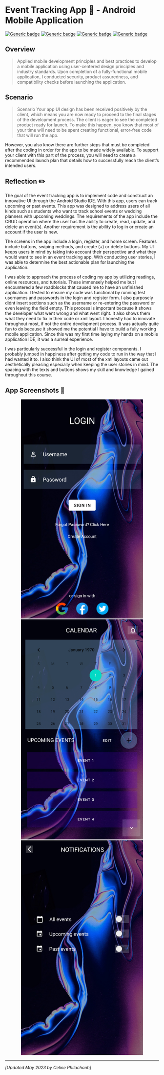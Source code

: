 # Event Tracking App :date: - Android Mobile Application	

[![Generic badge](https://img.shields.io/badge/Development_Tool-Android_Studio-red.svg)](https://developer.android.com/studio/) [![Generic badge](https://img.shields.io/badge/Language-JAVA-blue.svg)](https://www.java.com/en/) [![Generic badge](https://img.shields.io/badge/Database-SQLite-green.svg)](https://sqlite.org/index.html) [![Generic badge](https://img.shields.io/badge/IDE-Android_Studio-purple.svg)](https://developer.android.com/studio/)

## Overview
> Applied mobile development principles and best practices to develop a mobile application using user-centered design principles and industry standards. Upon completion of a fully-functional mobile application, I conducted security, product assuredness, and compatibility checks before launching the application.

## Scenario
> Scenario
Your app UI design has been received positively by the client, which means you are now ready to proceed to the final stages of the development process. The client is eager to see the completed product ready for launch. To make this happen, you know that most of your time will need to be spent creating functional, error-free code that will run the app.

However, you also know there are further steps that must be completed after the coding in order for the app to be made widely available. To support your client with this part of the process, you will need to create a recommended launch plan that details how to successfully reach the client’s intended users.

## Reflection :pencil2:	

The goal of the event tracking app is to implement code and construct an innovative UI through the Android Studio IDE. With this app, users can track upcoming or past events. This app was designed to address users of all kinds such as students who want to track school events or wedding planners with upcoming weddings. The requirements of the app include the CRUD operation where the user has the ability to create, read, update, and delete an event(s). Another requirement is the ability to log in or create an account if the user is new. 

The screens in the app include a login, register, and home screen. Features include buttons, swiping methods, and create (+) or delete buttons. My UI keeps users in mind by taking into account their perspective and what they would want to see in an event tracking app. With conducting user stories, I was able to determine the best actionable plan for launching the application. 

I was able to approach the process of coding my app by utilizing readings, online resources, and tutorials. These immensely helped me but I encountered a few roadblocks that caused me to have an unfinished application. I tested to ensure my code was functional by running test usernames and passwords in the login and register form. I also purposely didnt insert sections such as the username or re-entering the password or even leaving the field empty. This process is important because it shows the developer what went wrong and what went right. It also shows them what they need to fix in their code or xml layout. I honestly had to innovate throughout most, if not the entire development process. It was actually quite fun to do because it showed me the potential I have to build a fully working mobile application. Since this was my first time laying my hands on a mobile application IDE, it was a surreal experience. 

I was particularly successful in the login and register components. I probably jumped in happiness after getting my code to run in the way that I had wanted it to. I also think the UI of most of the xml layouts came out aesthetically pleasing especially when keeping the user stories in mind. The spacing with the texts and buttons shows my skill and knowledge I gained throughout this course. 

## App Screenshots :camera_flash:

<div style="text-align: center;">
    <img src="Event Tracking App Screenshots/LoginScreenApp.png" width="400px" />
    <img src="Event Tracking App Screenshots/CalendarScreenApp.png" width="400px" />
    <img src="Event Tracking App Screenshots/NotificationsScreenApp.png" width="400px" />
</div>

---
*[Updated May 2023 by Celine Philachanh]*
